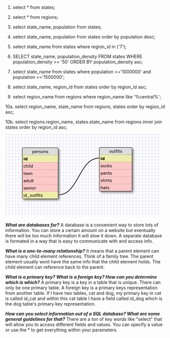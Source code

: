 1. select * from states;

2. select * from regions;

3. select state_name, population from states;

4. select state_name, population from states order by population desc;

5. select state_name from states where region_id in ('7');

6. SELECT state_name, population_density
	FROM states
	WHERE population_density >= '50'
	ORDER BY population_density asc;

7. select state_name
	from states
	where population >='1000000' and population <='1500000';

8. select state_name, region_id
	from states
	order by region_id asc;

9. select region_name
	from regions
	where region_name
	like '%central%';

10a. select region_name, state_name
	 from regions, states
	 order by region_id asc;

10b. select regions.region_name, states.state_name
	 from regions
	 inner join states
	 order by region_id asc;

![blah](tables.png "Schema Design")

***What are databases for?***
A database is a convenient way to store lots of information. You can 
store a certain amount on a website but eventually there will be too
much information it will slow it down. A separate database is 
formated in a way that is easy to communicate with and access info.

***What is a one-to-many relationship?***
It means that a parent element can have many child element references.
Think of a family tree. The parent element usually wont have the same 
info that the child element holds. The child element can reference back
to the parent.

***What is a primary key? What is a foreign key? How can you determine which is which?***
A primary key is a key in a table that is unique. There can only be one
primary table. A foreign key is a primary keys representation from another
table. If I have two tables, cat and dog, my primary key in cat is called 
id_cat and within this cat table I have a field called id_dog which is
the dog table's primary key representation.  

***How can you select information out of a SQL database? What are some general guidelines for that?***
There are a ton of key words like "select" that will allow you to access
different fields and values. You can specify a value or use the * to get
everything within your parameters.

